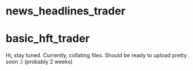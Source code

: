 # news_headlines_trader
# basic_hft_trader
Hi, stay tuned. 
Currently, collating files. 
Should be ready to upload pretty soon :)
(probably 2 weeks)
